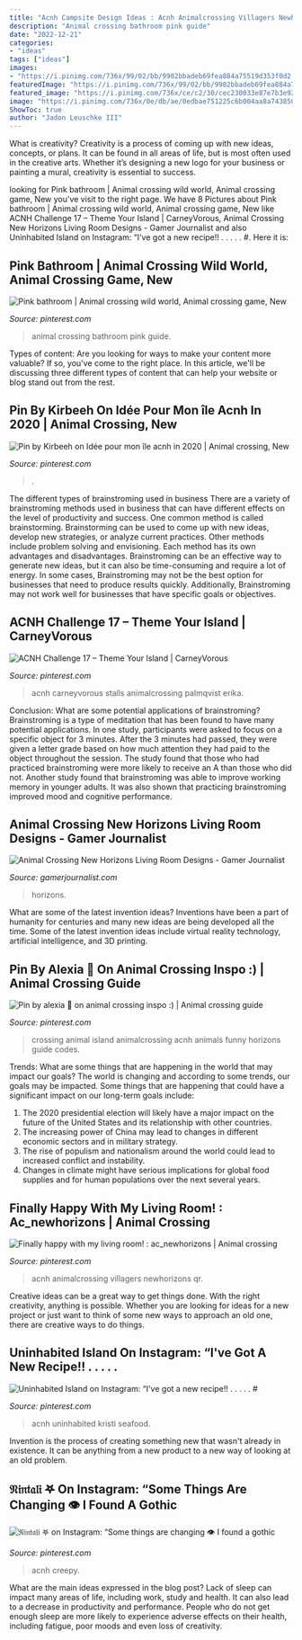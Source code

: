 ```yaml
---
title: "Acnh Campsite Design Ideas : Acnh Animalcrossing Villagers Newhorizons Qr"
description: "Animal crossing bathroom pink guide"
date: "2022-12-21"
categories:
- "ideas"
tags: ["ideas"]
images:
- "https://i.pinimg.com/736x/99/02/bb/9902bbadeb69fea884a75519d353f0d2.jpg"
featuredImage: "https://i.pinimg.com/736x/99/02/bb/9902bbadeb69fea884a75519d353f0d2.jpg"
featured_image: "https://i.pinimg.com/736x/ce/c2/30/cec230033e87e7b3e92a44baec29ba95.jpg"
image: "https://i.pinimg.com/736x/0e/db/ae/0edbae751225c6b004aa8a7438500427.jpg"
ShowToc: true
author: "Jadon Leuschke III"
---
```



What is creativity?
Creativity is a process of coming up with new ideas, concepts, or plans. It can be found in all areas of life, but is most often used in the creative arts. Whether it’s designing a new logo for your business or painting a mural, creativity is essential to success.

	

		
looking for Pink bathroom | Animal crossing wild world, Animal crossing game, New you've visit to the right page. We have 8 Pictures about Pink bathroom | Animal crossing wild world, Animal crossing game, New like ACNH Challenge 17 – Theme Your Island | CarneyVorous, Animal Crossing New Horizons Living Room Designs - Gamer Journalist and also Uninhabited Island on Instagram: “I&#039;ve got a new recipe!! . . . . . #. Here it is:
		
    
## Pink Bathroom | Animal Crossing Wild World, Animal Crossing Game, New

<img loading=lazy src="https://i.pinimg.com/736x/54/95/a3/5495a3980f26e96109e9594b762b27f4.jpg" onerror="this.onerror=null;this.src='https://tse2.mm.bing.net/th?id=OIP.oX5_qT5EuweO4LV9z0RrwwHaF-&amp;pid=15.1';" alt="Pink bathroom | Animal crossing wild world, Animal crossing game, New">

_Source: pinterest.com_

>animal crossing bathroom pink guide. 

	

Types of content:
Are you looking for ways to make your content more valuable? If so, you've come to the right place. In this article, we'll be discussing three different types of content that can help your website or blog stand out from the rest.

    
## Pin By Kirbeeh On Idée Pour Mon île Acnh In 2020 | Animal Crossing, New

<img loading=lazy src="https://i.pinimg.com/736x/3c/68/17/3c6817a32686f365f613d914f7a2e61d.jpg" onerror="this.onerror=null;this.src='https://tse1.mm.bing.net/th?id=OIP.C9yi28RMt-DRVB-tum3IIAHaEK&amp;pid=15.1';" alt="Pin by Kirbeeh on Idée pour mon île acnh in 2020 | Animal crossing, New">

_Source: pinterest.com_

>. 

	

The different types of brainstroming used in business
There are a variety of brainstroming methods used in business that can have different effects on the level of productivity and success. One common method is called brainstorming. Brainstorming can be used to come up with new ideas, develop new strategies, or analyze current practices. Other methods include problem solving and envisioning. Each method has its own advantages and disadvantages.
Brainstroming can be an effective way to generate new ideas, but it can also be time-consuming and require a lot of energy. In some cases, Brainstroming may not be the best option for businesses that need to produce results quickly. Additionally, Brainstroming may not work well for businesses that have specific goals or objectives.

    
## ACNH Challenge 17 – Theme Your Island | CarneyVorous

<img loading=lazy src="https://i.pinimg.com/736x/0c/fe/8c/0cfe8c69c312c479bfa9ce752eecb0b2.jpg" onerror="this.onerror=null;this.src='https://tse2.mm.bing.net/th?id=OIP.NGbW78pGHvdzSRqGfXN-wQHaIB&amp;pid=15.1';" alt="ACNH Challenge 17 – Theme Your Island | CarneyVorous">

_Source: pinterest.com_

>acnh carneyvorous stalls animalcrossing palmqvist erika. 

	

Conclusion: What are some potential applications of brainstroming?
Brainstroming is a type of meditation that has been found to have many potential applications. In one study, participants were asked to focus on a specific object for 3 minutes. After the 3 minutes had passed, they were given a letter grade based on how much attention they had paid to the object throughout the session. The study found that those who had practiced brainstroming were more likely to receive an A than those who did not. Another study found that brainstroming was able to improve working memory in younger adults. It was also shown that practicing brainstroming improved mood and cognitive performance.

    
## Animal Crossing New Horizons Living Room Designs - Gamer Journalist

<img loading=lazy src="https://cdn.gamerjournalist.com/primary/2020/05/Animal-Crossing-New-Horizons-Living-Room-Designs-5.jpg" onerror="this.onerror=null;this.src='https://tse2.mm.bing.net/th?id=OIP.yORz-YHaTwL8IBzyI2O9-wHaEK&amp;pid=15.1';" alt="Animal Crossing New Horizons Living Room Designs - Gamer Journalist">

_Source: gamerjournalist.com_

>horizons. 

	

What are some of the latest invention ideas?
Inventions have been a part of humanity for centuries and many new ideas are being developed all the time. Some of the latest invention ideas include virtual reality technology, artificial intelligence, and 3D printing.

    
## Pin By Alexia 🌿 On Animal Crossing Inspo :) | Animal Crossing Guide

<img loading=lazy src="https://i.pinimg.com/736x/81/c2/fc/81c2fc3c3c619491fba4e32da91cb807.jpg" onerror="this.onerror=null;this.src='https://tse1.mm.bing.net/th?id=OIP.QlIet8ikZynLMeVOx3IH4AHaGu&amp;pid=15.1';" alt="Pin by alexia 🌿 on animal crossing inspo :) | Animal crossing guide">

_Source: pinterest.com_

>crossing animal island animalcrossing acnh animals funny horizons guide codes. 

	

Trends: What are some things that are happening in the world that may impact our goals?
The world is changing and according to some trends, our goals may be impacted. Some things that are happening that could have a significant impact on our long-term goals include:
1. The 2020 presidential election will likely have a major impact on the future of the United States and its relationship with other countries.
2. The increasing power of China may lead to changes in different economic sectors and in military strategy.
3. The rise of populism and nationalism around the world could lead to increased conflict and instability.
4. Changes in climate might have serious implications for global food supplies and for human populations over the next several years.

    
## Finally Happy With My Living Room! : Ac_newhorizons | Animal Crossing

<img loading=lazy src="https://i.pinimg.com/736x/0e/db/ae/0edbae751225c6b004aa8a7438500427.jpg" onerror="this.onerror=null;this.src='https://tse3.mm.bing.net/th?id=OIP.VYmsWrEc9frolAFSFIj9tQHaHa&amp;pid=15.1';" alt="Finally happy with my living room! : ac_newhorizons | Animal crossing">

_Source: pinterest.com_

>acnh animalcrossing villagers newhorizons qr. 

	

Creative ideas can be a great way to get things done. With the right creativity, anything is possible. Whether you are looking for ideas for a new project or just want to think of some new ways to approach an old one, there are creative ways to do things.

    
## Uninhabited Island On Instagram: “I&#039;ve Got A New Recipe!! . . . . . #

<img loading=lazy src="https://i.pinimg.com/736x/99/02/bb/9902bbadeb69fea884a75519d353f0d2.jpg" onerror="this.onerror=null;this.src='https://tse3.mm.bing.net/th?id=OIP.YstY1UsxHb4xufzdSjFIUQHaEe&amp;pid=15.1';" alt="Uninhabited Island on Instagram: “I&#039;ve got a new recipe!! . . . . . #">

_Source: pinterest.com_

>acnh uninhabited kristi seafood. 

	

Invention is the process of creating something new that wasn't already in existence. It can be anything from a new product to a new way of looking at an old problem. 

    
## 𝔑𝔦𝔫𝔱𝔞𝔩𝔦 𖤐 On Instagram: “Some Things Are Changing 👁 I Found A Gothic

<img loading=lazy src="https://i.pinimg.com/736x/ce/c2/30/cec230033e87e7b3e92a44baec29ba95.jpg" onerror="this.onerror=null;this.src='https://tse4.mm.bing.net/th?id=OIP.qJJ5kPRD5NLPKCObJt-4GwHaE0&amp;pid=15.1';" alt="𝔑𝔦𝔫𝔱𝔞𝔩𝔦 𖤐 on Instagram: “Some things are changing 👁 I found a gothic">

_Source: pinterest.com_

>acnh creepy. 

	

What are the main ideas expressed in the blog post?
Lack of sleep can impact many areas of life, including work, study and health. It can also lead to a decrease in productivity and performance. People who do not get enough sleep are more likely to experience adverse effects on their health, including fatigue, poor moods and even loss of creativity.

